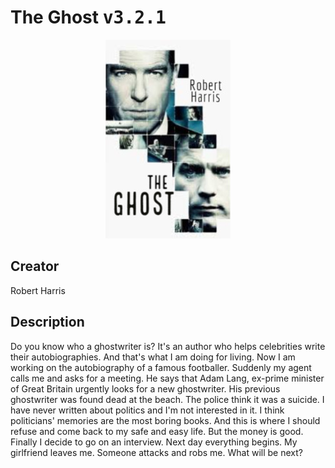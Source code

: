 
# The Ghost <kbd>v3.2.1</kbd>

<center>
  <img src="./cover-1024.jpg"/>
</center>

## Creator
Robert Harris

## Description
Do you know who a ghostwriter is? It's an author who helps celebrities write their autobiographies. And that's what I am doing for living. Now I am working on the autobiography of a famous footballer. Suddenly my agent calls me and asks for a meeting. He says that Adam Lang, ex-prime minister of Great Britain urgently looks for a new ghostwriter. His previous ghostwriter was found dead at the beach. The police think it was a suicide. I have never written about politics and I'm not interested in it. I think politicians' memories are the most boring books. And this is where I should refuse and come back to my safe and easy life. But the money is good. Finally I decide to go on an interview. Next day everything begins. My girlfriend leaves me. Someone attacks and robs me. What will be next? 
